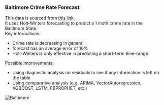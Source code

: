 ### Baltimore Crime Rate Forecast

This data is sourced from [this link](https://data.world/data-society/city-of-baltimore-crime-data).  
It uses Holt-Winters forecasting to predict a 1 moth crime rate in the Baltimore State.  
Key informations:  
- Crime rate is decreasing in general
- forecast has an average error of 10%
- Holt-Winters is only effective in predicting a short-term time-range  

Possible Improvements:
- Using diagnostic analysis on residuals to see if any information is left on the table
- Using comparative analysis (e.g. ARIMA, VectorAutoregression, XGBOOST, LSTM, FBPROPHET, etc.)  

![Baltimore](https://assets3.thrillist.com/v1/image/3143196/1200x600/scale;)